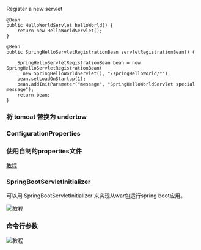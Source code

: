 Register a new servlet

```$java
@Bean
public HelloWorldServlet helloWorld() {
    return new HelloWorldServlet();
}

@Bean
public SpringHelloServletRegistrationBean servletRegistrationBean() {
  
    SpringHelloServletRegistrationBean bean = new SpringHelloServletRegistrationBean(
      new SpringHelloWorldServlet(), "/springHelloWorld/*");
    bean.setLoadOnStartup(1);
    bean.addInitParameter("message", "SpringHelloWorldServlet special message");
    return bean;
}

```

### 将 tomcat 替换为 undertow


### ConfigurationProperties


### 使用自制的properties文件
[教程](https://www.baeldung.com/properties-with-spring)

### SpringBootServletInitializer
可以用 SpringBootServletInitializer 来实现从war包运行spring boot应用。

![教程](https://www.baeldung.com/spring-boot-servlet-initializer)

### 命令行参数
![教程](https://www.baeldung.com/spring-boot-command-line-arguments)

